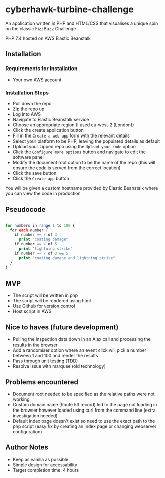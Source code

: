 # cyberhawk-turbine-challenge
An application written in PHP and HTML/CSS that visualises a unique spin on the classic FizzBuzz Challenge

PHP 7.4 hosted on AWS Elastic Beanstalk 

## Installation
### Requirements for installation
- Your own AWS account

### Installation Steps
- Pull down the repo
- Zip the repo up
- Log into AWS
- Navigate to Elastic Beanstalk service
- Choose an appropriate region (I used eu-west-2 (London))
- Click the create application button
- Fill in the `Create a web app` form with the relevant details
- Select your platform to be PHP, leaving the populated details as default
- Upload your zipped repo using the `Upload your code` option
- Click the `Configure more options` button and navigate to edit the software panel
- Modify the document root option to be the name of the repo (this will ensure the code is served from the correct location)
- Click the save button
- Click the `Create app` button

You will be given a custom hostname provided by Elastic Beanstalk where you can view the code in production

## Pseudocode

```php

for numbers in range 1 to 100 {
  for each number {
    if number == / of 3
      print "coating damage"
    if number == / of 5
      print "lightning strike"
    if number == / of 3 && 5
      print "coating damage and lightning strike"
  }
}

```

## MVP
- The script will be written in php
- The script will be rendered using html
- Use Github for version control
- Host script in AWS

## Nice to haves (future development) 
- Pulling the inspection data down in an Ajax call and processing the results in the browser
- Add a randomiser option where an event click will pick a number between 1 and 100 and render the results
- Pass through unit testing (TDD)
- Resolve issue with marquee (old technology)

## Problems encountered
- Document root needed to be specified as the relative paths were not working
- Custom domain name (Route 53 record) led to the page not loading in the browser however loaded using curl from the command line (extra investigation needed)
- Default index page doesn't exist so need to use the exact path to the php script (easy fix by creating an index page or changing webserver configuration)

## Author Notes
- Keep as vanilla as possible
- Simple design for accessability
- Target completion time: 4 hours
